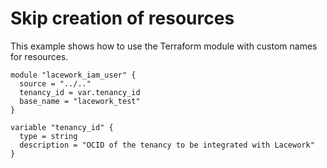 # Skip creation of resources

This example shows how to use the Terraform module with custom names for
resources.

```hcl
module "lacework_iam_user" {
  source = "../.."
  tenancy_id = var.tenancy_id
  base_name = "lacework_test"
}

variable "tenancy_id" {
  type = string
  description = "OCID of the tenancy to be integrated with Lacework"
}
```
